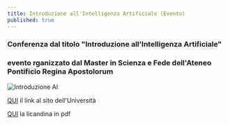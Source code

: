 ```yaml
---
title: Introduzione all'Intelligenza Artificiale (Evento)
published: true
---
```


### Conferenza dal titolo "Introduzione all'Intelligenza Artificiale"
### evento rganizzato dal **Master in Scienza e Fede** dell'**Ateneo Pontificio Regina Apostolorum**
![Introduzione AI]({{site.baseurl}}/img/Conferenza%20Introduzione%20AI_MSF_2020.png)

[QUI](https://www.upra.org/evento/introduzione-allintelligenza-artificiale/ "Intro AI") il link al sito dell'Università

[QUI](https://github.com/rosariomoscato/rosariomoscato.github.io/blob/master/img/Conferenza%20Introduzione%20AI_MSF_2020.jpg "Introduzione AI") la licandina in pdf
